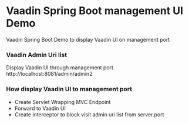 Vaadin Spring Boot management UI Demo
=====================================

Vaadin Spring Boot Demo to display Vaadin UI on management port

### Vaadin Admin Uri list

Display Vaadin UI through management port. http://localhost:8081/admin/admin2

### How display Vaadin UI to management port

* Create Servlet Wrapping  MVC Endpoint
* Forward to Vaadin UI
* Create interceptor to block visit admin uri list from server.port